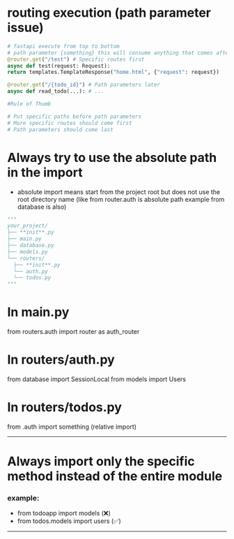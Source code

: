 # routing execution (path parameter issue)

```python
# fastapi execute from top to bottom
# path parameter {something} this will consume anything that comes after /todos/ and assign the value to something =
@router.get("/test") # Specific routes first
async def test(request: Request):
return templates.TemplateResponse("home.html", {"request": request})

@router.get("/{todo_id}") # Path parameters later
async def read_todo(...): # ...

#Rule of Thumb

# Put specific paths before path parameters
# More specific routes should come first
# Path parameters should come last

```

# Always try to use the absolute path in the import

- absolute import means start from the project root but does not use the root directory name (like from router.auth is absolute path example from database is also)

```python
"""
your_project/
├── **init**.py
├── main.py
├── database.py
├── models.py
└── routers/
  ├── **init**.py
  └── auth.py
  └── todos.py
"""
```

# In main.py

from routers.auth import router as auth_router

# In routers/auth.py

from database import SessionLocal
from models import Users

# In routers/todos.py

from .auth import something (relative import)

---

# Always import only the specific method instead of the entire module

### example:

- from todoapp import models (❌)
- from todos.models import users (✅)

---
